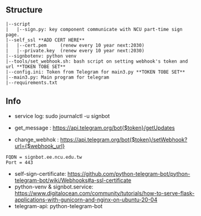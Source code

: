 ## Structure
```
|--script
|   |--sign.py: key component communicate with NCU part-time sign page.
|--self_ssl **ADD CERT HERE**
|   |--cert.pem     (renew every 10 year next:2030)
|   |--private.key  (renew every 10 year next:2030)
|--signbotenv: python venv
|--tools/set_webhook.sh: bash script on setting webhook's token and url **TOKEN TOBE SET**
|--config.ini: Token from Telegram for main3.py **TOKEN TOBE SET**
|--main3.py: Main program for telegram
|--requirements.txt
```
## Info
- service log: sudo journalctl -u signbot

- get_message : https://api.telegram.org/bot{$token}/getUpdates
- change_webhok : https://api.telegram.org/bot{$token}/setWebhook?url={$webhook_url}
```
FQDN = signbot.ee.ncu.edu.tw
Port = 443
```
- self-sign-certificate: https://github.com/python-telegram-bot/python-telegram-bot/wiki/Webhooks#a-ssl-certificate
- python-venv & signbot.service: https://www.digitalocean.com/community/tutorials/how-to-serve-flask-applications-with-gunicorn-and-nginx-on-ubuntu-20-04
- telegram-api: python-telegram-bot
